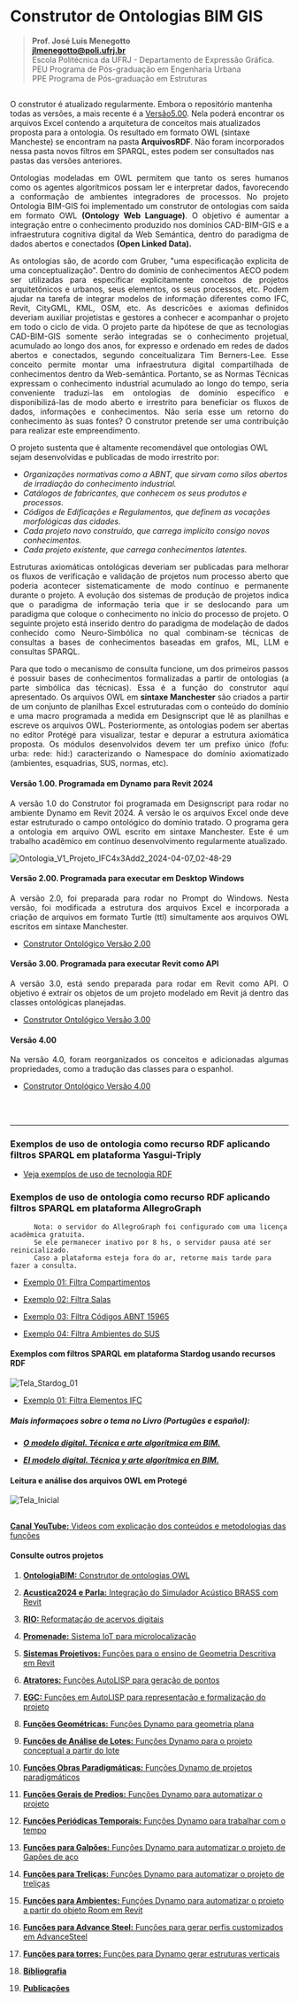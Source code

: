 # Construtor de Ontologias BIM GIS
>**Prof. José Luis Menegotto**<br>
>**jlmenegotto@poli.ufrj.br**<br>
>Escola Politécnica da UFRJ - Departamento de Expressão Gráfica.<br>
>PEU Programa de Pós-graduação em Engenharia Urbana<br>
>PPE Programa de Pós-graduação em Estruturas<br>
## 

O construtor é atualizado regularmente. Embora o repositório mantenha todas as versões, a mais recente é a [Versão5.00](https://github.com/JLMenegotto/OntologiaBIM/tree/main/Vers%C3%A3o5). Nela poderá encontrar os arquivos Excel contendo a arquitetura de conceitos mais atualizados proposta para a ontologia. Os resultado em formato OWL (sintaxe Mancheste) se encontram na pasta **ArquivosRDF**. Não foram incorporados nessa pasta novos filtros em SPARQL, estes podem ser consultados nas pastas das versões anteriores.<br>

<p align="justify"> Ontologias modeladas em OWL permitem que tanto os seres humanos como os agentes algorítmicos possam ler e interpretar dados, favorecendo a conformação de ambientes integradores de processos. No projeto Ontologia BIM-GIS foi implementado um construtor de ontologias com saída em formato OWL <b>(Ontology Web Language)</b>. O objetivo é aumentar a integração entre o conhecimento produzido nos domínios CAD-BIM-GIS e a infraestrutura cognitiva digital da Web Semántica, dentro do paradigma de dados abertos e conectados <b>(Open Linked Data).<br></b></p>
 
<p align="justify"> As ontologias são, de acordo com Gruber, "uma especificação explicita de uma conceptualização". Dentro do domínio de conhecimentos AECO podem ser utilizadas para especificar explicitamente conceitos de projetos arquitetônicos e urbanos, seus elementos, os seus processos, etc. Podem ajudar na tarefa de integrar modelos de informação diferentes como IFC, Revit, CityGML, KML, OSM, etc. As descricões e axiomas definidos deveriam auxiliar projetistas e gestores a conhecer e acompanhar o projeto em todo o ciclo de vida. O projeto parte da hipótese de que as tecnologias CAD-BIM-GIS somente serão integradas se o conhecimento projetual, acumulado ao longo dos anos, for expresso e ordenado em redes de dados abertos e conectados, segundo conceitualizara Tim Berners-Lee. Esse conceito permite montar uma infraestrutura digital compartilhada de conhecimentos dentro da Web-semântica. Portanto, se as Normas Técnicas expressam o conhecimento industrial acumulado ao longo do tempo, seria conveniente traduzi-las em ontologias de domínio específico e disponibilizá-las de modo aberto e irrestrito para beneficiar os fluxos de dados, informações e conhecimentos. Não seria esse um retorno do conhecimento às suas fontes? O construtor pretende ser uma contribuição para realizar este empreendimento.</p>

O projeto sustenta que é altamente recomendável que ontologias OWL sejam desenvolvidas e publicadas de modo irrestrito por:

  * _Organizações normativas como a ABNT, que sirvam como silos abertos de irradiação do conhecimento industrial._
  * _Catálogos de fabricantes, que conhecem os seus produtos e processos._
  * _Códigos de Edificações e Regulamentos, que definem as vocações morfológicas das cidades._
  * _Cada projeto novo construído, que carrega implícito consigo novos conhecimentos._
  * _Cada projeto existente, que carrega conhecimentos latentes._

<p align="justify">Estruturas axiomáticas ontológicas deveriam ser publicadas para melhorar os fluxos de verificação e validação de projetos num processo aberto que poderia acontecer sistematicamente de modo contínuo e permanente durante o projeto. A evolução dos sistemas de produção de projetos indica que o paradigma de informação teria que ir se deslocando para um paradigma que coloque o conhecimento no início do processo de projeto. O seguinte projeto está inserido dentro do paradigma de modelação de dados conhecido como Neuro-Simbólica no qual  combinam-se técnicas de consultas a bases de conhecimentos baseadas em grafos, ML, LLM e consultas SPARQL.<br></p>  

<p align="justify">Para que todo o mecanismo de consulta funcione, um dos primeiros passos é possuir bases de conhecimentos formalizadas a partir de ontologias (a parte simbólica das técnicas). Essa é a função do construtor aquí apresentado. Os arquivos OWL em <b>sintaxe Manchester</b> são criados a partir de um conjunto de planilhas Excel estruturadas com o conteúdo do domínio e uma macro programada a medida em Designscript que lê as planilhas e escreve os arquivos OWL. Posteriormente, as ontologias podem ser abertas no editor Protégé para visualizar, testar e depurar a estrutura axiomática proposta. Os módulos desenvolvidos devem ter um prefixo único (fofu: urba: rede: hid:) caracterizando o Namespace do domínio axiomatizado (ambientes, esquadrias, SUS, normas, etc).<br></p> 

#### **Versão 1.00. Programada em Dynamo para Revit 2024**
<p align="justify">A versão 1.0 do Construtor foi programada em Designscript para rodar no ambiente Dynamo em Revit 2024. A versão le os arquivos Excel onde deve estar estruturado o campo ontológico do domínio tratado. O programa gera a ontologia em arquivo OWL escrito em sintaxe Manchester. Este é um trabalho acadêmico em contínuo desenvolvimento regularmente atualizado.</p>

 ![Ontologia_V1_Projeto_IFC4x3Add2_2024-04-07_02-48-29](https://github.com/JLMenegotto/OntologiaBIM/assets/9437020/322f892a-a07f-4c29-b807-b61174368bad)

#### **Versão 2.00. Programada para executar em Desktop Windows**
<p align="justify">A versão 2.0, foi preparada para rodar no Prompt do Windows. Nesta versão, foi modificada a estrutura dos arquivos Excel e incorporada a criação de arquivos em formato Turtle (ttl) simultamente aos arquivos OWL escritos em sintaxe Manchester. </p>
 
- [Construtor Ontológico Versão 2.00](https://github.com/JLMenegotto/OntologiaBIM/tree/main/Vers%C3%A3o2)

#### **Versão 3.00. Programada para executar Revit como API**
<p align="justify">A versão 3.0, está sendo preparada para rodar em Revit como API. O objetivo é extrair os objetos de um projeto modelado em Revit já dentro das classes ontológicas planejadas.</p>

- [Construtor Ontológico Versão 3.00](https://github.com/JLMenegotto/OntologiaBIM/tree/main/Vers%C3%A3o3)

#### **Versão 4.00**
<p align="justify">Na versão 4.0, foram reorganizados os conceitos e adicionadas algumas propriedades, como a tradução das classes para o espanhol.</p>

- [Construtor Ontológico Versão 4.00](https://github.com/JLMenegotto/OntologiaBIM/tree/main/Vers%C3%A3o4)

<br>
<br>
<hr/>

### **Exemplos de uso de ontologia como recurso RDF aplicando filtros SPARQL em plataforma Yasgui-Triply**

- [Veja exemplos de uso de tecnologia RDF](https://triplydb.com/JoseLuisMenegotto/-/overview)

### **Exemplos de uso de ontologia como recurso RDF aplicando filtros SPARQL em plataforma AllegroGraph**

          Nota: o servidor do AllegroGraph foi configurado com uma licença acadêmica gratuita.  
          Se ele permanecer inativo por 8 hs, o servidor pausa até ser reinicializado.  
          Caso a plataforma esteja fora do ar, retorne mais tarde para fazer a consulta.   
 
- [Exemplo 01: Filtra Compartimentos](https://ag12pnceqjh5hmxu.allegrograph.cloud/webview/repositories/BIM/exec-query/anonymous/0bPosp-_jUoqS11H-tBo4/results?text=Select+%3Fcomp+%3Fnome+%3Fcod+%3Ftema+%3Fdes+%3Fem+%3Fcat+%3Fid+%3Farea%0AWhere%0A%7B%0A+++%3Fcomp+a+arq%3AQuarto%3B%0A+++++++++arq%3Atema+++++++++%3Ftema+%3B+%0A+++++++++arq%3Adescri%C3%A7%C3%A3o++++%3Fdes++%3B+%0A+++++++++arq%3A%C3%A9.dentro.de++%3Fem+++%3B%0A+++++++++arq%3A%C3%A9.categoria++%3Fcat++%3B%0A+++++++++arq%3Atem.ID+++++++%3Fid+++%3B%0A+++++++++arq%3A%C3%A1rea+++++++++%3Farea+%3B%0A+++++++++arq%3Anome+++++++++%3Fnome+%3B+++++++++++++++++%0A+++++++++arq%3Ac%C3%B3digo+++++++%3Fcod++.%0A%7D&language=SPARQL)

- [Exemplo 02: Filtra Salas](https://ag12pnceqjh5hmxu.allegrograph.cloud/webview/repositories/BIM/exec-query/anonymous/YNDFVHLWW1LzJKe5shtt5/results?text=select+%3Fem+%3Ftema+%3Fsala+%3Fcod+%3Fare%0Awhere+%0A%7B%0A+++%3Fsala+arq%3Ac%C3%B3digo+%3Fcod+%3B%0A+++++++++arq%3A%C3%A1rea+++%3Fare+%3B%0A+++++++++arq%3Atema+++%3Ftema%3B%0A+++++++++arq%3A%C3%A9.dentro.de+%3Fem.%0A%7D%0Aorder+by+%3Fem+%3Fare&language=SPARQL)

- [Exemplo 03: Filtra Códigos ABNT 15965](https://ag12pnceqjh5hmxu.allegrograph.cloud/webview/repositories/BIM/exec-query/anonymous/igfWPfdih3PkStlcIuNJX/results?text=SELECT+DISTINCT++%3Felem+%3Fcod+%3Fdescr+%0AWhere%0A%7B%0A++++++++%3Felem++abnt%3Ac%C3%B3digo-nbr+%3Fcod+%3B%0A+++++++++++++++abnt%3Adescri%C3%A7%C3%A3o+%3Fdescr.%0A%7D%0Aorder+by+%3Fcod&language=SPARQL)

- [Exemplo 04: Filtra Ambientes do SUS](https://ag12pnceqjh5hmxu.allegrograph.cloud/webview/repositories/BIM/exec-query/anonymous/eAkjEl3DoPRShdkKGrAHs/results?text=Select+distinct+%3Felem+%3Fsus+%3Fset+%3Fem%0AWhere%0A%7B%0A+++%3Felem++arq%3Adescri%C3%A7%C3%A3o++%3Fsus+.%0A+++filter+%28contains+%28str+%28%3Fsus%29%2C+%22SUS%22%29%29%0A%7D%0Aorder+by+%3Felem&language=SPARQL)

#### **Exemplos com filtros SPARQL em plataforma Stardog usando recursos RDF**

  ![Tela_Stardog_01](https://github.com/JLMenegotto/OntologiaBIM/assets/9437020/97afb135-f525-4887-a92f-cd68f006c1db)

- [Exemplo 01: Filtra Elementos IFC](https://cloud.stardog.com/share/fe71d0581acbde7b)

##### Mais informaçoes sobre o tema no Livro (Portugûes e español):
- [**_O modelo digital. Técnica e arte algorítmica em BIM._**](https://www.amazon.com.br/Modelo-Digital-T%C3%A9cnica-Arte-Algor%C3%ADtmica/dp/6589367833/ref=zg_bs_g_7841300011_sccl_40/140-7766966-1834631?psc=1)

- [**_El modelo digital. Técnica y arte algorítmica en BIM._**](https://bibliotecadigital.cp67.com/reader/el-modelo-digital-tecnica-y-arte-algoritmica-en-bim)

#### **Leitura e análise dos arquivos OWL em Protegé**
![Tela_Inicial](https://user-images.githubusercontent.com/9437020/226172682-0c1a09aa-7069-428d-a8b8-fe8abb9ea39c.PNG)

## 
[**Canal YouTube:** Videos com explicação dos conteúdos e metodologias das funções](https://www.youtube.com/channel/UCCN58u2BP38F09aswlJrILA)
#### **Consulte outros projetos**
  
   1. [**OntologiaBIM:** Construtor de ontologias OWL](https://github.com/JLMenegotto/OntologiaBIM)
   2. [**Acustica2024 e Parla:** Integração do Simulador Acústico BRASS com Revit](https://github.com/JLMenegotto/Acustica_2024)
   3. [**RIO:** Reformatação de acervos digitais](https://github.com/JLMenegotto/Rio)
   4. [**Promenade:** Sistema IoT para microlocalização](https://github.com/JLMenegotto/Promenade)
   5. [**Sistemas Projetivos:** Funções para o ensino de Geometria Descritiva em Revit](https://github.com/JLMenegotto/SistemasProjetivos)
   6. [**Atratores:** Funções AutoLISP para geração de pontos](https://github.com/JLMenegotto/Atratores)
   7. [**EGC:** Funções em AutoLISP para representação e formalização do projeto](https://github.com/JLMenegotto/EGC)
   8. [**Funções Geométricas:** Funções Dynamo para geometria plana](https://github.com/JLMenegotto/AulasBIM/tree/master/Dynamo/Geometricas)
   9. [**Funções de Análise de Lotes:** Funções Dynamo para o projeto conceptual a partir do lote](https://github.com/JLMenegotto/AulasBIM/tree/master/Dynamo/Lotes)
  10. [**Funções Obras Paradigmáticas:** Funções Dynamo de projetos paradigmáticos]( https://github.com/JLMenegotto/AulasBIM/tree/master/Dynamo/Obras)
  11. [**Funções Gerais de Predios:** Funções Dynamo para automatizar o projeto](https://github.com/JLMenegotto/AulasBIM/tree/master/Dynamo/Predio)
  12. [**Funções Periódicas Temporais:** Funções Dynamo para trabalhar com o tempo](https://github.com/JLMenegotto/AulasBIM/tree/master/Dynamo/Relógio)
  13. [**Funções para Galpões:** Funções Dynamo para automatizar o projeto de Gapões de aço](https://github.com/JLMenegotto/AulasBIM/tree/master/Dynamo/Galpão)
  14. [**Funções para Treliças:** Funções Dynamo para automatizar o projeto de treliças](https://github.com/JLMenegotto/AulasBIM/tree/master/Dynamo/Treliças)
  15. [**Funções para Ambientes:** Funções Dynamo para automatizar o projeto a partir do objeto Room em Revit](https://github.com/JLMenegotto/AulasBIM/tree/master/Dynamo/Rooms)
  16. [**Funções para Advance Steel:** Funções para gerar perfis customizados em AdvanceSteel](https://github.com/JLMenegotto/AulasBIM/tree/master/AdvanceSteel)
  17. [**Funções para torres:** Funções para Dynamo gerar estruturas verticais](https://github.com/JLMenegotto/AulasBIM/tree/master/Dynamo/Torres)
      
  18. [**Bibliografia**](https://jlmenegotto.wixsite.com/jlmenegotto-bim/pesquisa)
  19. [**Publicações**](https://jlmenegotto.wixsite.com/jlmenegotto-bim/jlm-public)
      
